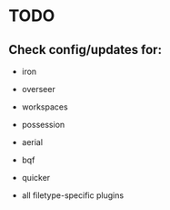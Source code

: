 # TODO

## Check config/updates for:

- iron
- overseer

- workspaces
- possession

- aerial
- bqf
- quicker

- all filetype-specific plugins
